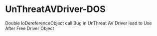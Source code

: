 # UnThreatAVDriver-DOS
Double IoDereferenceObject call Bug in UnThreat AV Driver lead  to Use After Free Driver Object 
